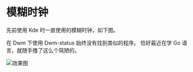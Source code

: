# 模糊时钟

先前使用 Kde 时一直使用的模糊时钟，如下图。

在 Dwm 下使用 Dwm-status 始终没有找到类似的程序。
恰好最近在学 Go 语言，就随手撸了这么个简陋的。

![效果图](https://github.com/thaoeu/Picture/Shot/dwm-status.png)

